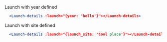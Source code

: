 Launch with year defined

```jsx
  <Launch-details :launch="{year: 'hello'}"></Launch-details>
```

Launch with site defined

```jsx
  <Launch-details :launch="{launch_site: 'Cool place'}"></Launch-details>
```